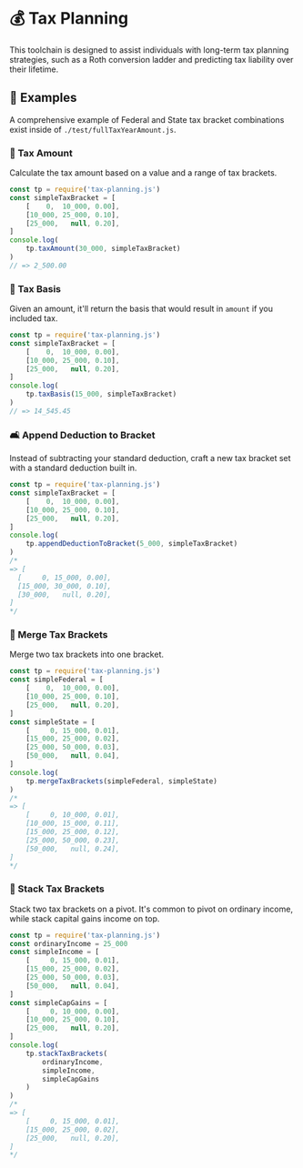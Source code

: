 # 💰 Tax Planning

This toolchain is designed to assist individuals with long-term tax planning
strategies, such as a Roth conversion ladder and predicting tax liability over
their lifetime.

## 🧪 Examples

A comprehensive example of Federal and State tax bracket combinations exist
inside of `./test/fullTaxYearAmount.js`.

### 🏦 Tax Amount

Calculate the tax amount based on a value and a range of tax brackets.

```js
const tp = require('tax-planning.js')
const simpleTaxBracket = [
    [    0,  10_000, 0.00],
    [10_000, 25_000, 0.10],
    [25_000,   null, 0.20],
]
console.log(
    tp.taxAmount(30_000, simpleTaxBracket)
)
// => 2_500.00
```

### 🚕 Tax Basis

Given an amount, it'll return the basis that would result in `amount` if you included tax.

```js
const tp = require('tax-planning.js')
const simpleTaxBracket = [
    [    0,  10_000, 0.00],
    [10_000, 25_000, 0.10],
    [25_000,   null, 0.20],
]
console.log(
    tp.taxBasis(15_000, simpleTaxBracket)
)
// => 14_545.45
```

### 🛋️ Append Deduction to Bracket

Instead of subtracting your standard deduction, craft a new tax bracket set with a standard deduction built in.

```js
const tp = require('tax-planning.js')
const simpleTaxBracket = [
    [    0,  10_000, 0.00],
    [10_000, 25_000, 0.10],
    [25_000,   null, 0.20],
]
console.log(
    tp.appendDeductionToBracket(5_000, simpleTaxBracket)
)
/*
=> [
  [     0, 15_000, 0.00],
  [15_000, 30_000, 0.10],
  [30_000,   null, 0.20],
]
*/
```

### 🧲 Merge Tax Brackets

Merge two tax brackets into one bracket.

```js
const tp = require('tax-planning.js')
const simpleFederal = [
    [    0,  10_000, 0.00],
    [10_000, 25_000, 0.10],
    [25_000,   null, 0.20],
]
const simpleState = [
    [     0, 15_000, 0.01],
    [15_000, 25_000, 0.02],
    [25_000, 50_000, 0.03],
    [50_000,   null, 0.04],
]
console.log(
    tp.mergeTaxBrackets(simpleFederal, simpleState)
)
/*
=> [
    [     0, 10_000, 0.01],
    [10_000, 15_000, 0.11],
    [15_000, 25_000, 0.12],
    [25_000, 50_000, 0.23],
    [50_000,   null, 0.24],
]
*/
```

### 🧱 Stack Tax Brackets

Stack two tax brackets on a pivot. It's common to pivot on ordinary income,
while stack capital gains income on top.

```js
const tp = require('tax-planning.js')
const ordinaryIncome = 25_000
const simpleIncome = [
    [     0, 15_000, 0.01],
    [15_000, 25_000, 0.02],
    [25_000, 50_000, 0.03],
    [50_000,   null, 0.04],
]
const simpleCapGains = [
    [     0, 10_000, 0.00],
    [10_000, 25_000, 0.10],
    [25_000,   null, 0.20],
]
console.log(
    tp.stackTaxBrackets(
        ordinaryIncome,
        simpleIncome,
        simpleCapGains
    )
)
/*
=> [
    [     0, 15_000, 0.01],
    [15_000, 25_000, 0.02],
    [25_000,   null, 0.20],
]
*/
```
